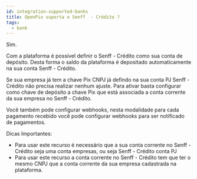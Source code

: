 ```yaml
---
id: integration-supported-banks
title: OpenPix suporta o Senff  - Crédito ?
tags:
  - bank
---
```


Sim.

Com a plataforma é possível definir o Senff  - Crédito como sua conta de depósito. Desta forma o saldo da plataforma é depositado automaticamente na sua conta Senff  - Crédito.

Se sua empresa já tem a chave Pix CNPJ já defindo na sua conta PJ Senff  - Crédito não precisa realizar nenhum ajuste. Para ativar basta configurar como chave de depósito a chave Pix que está associada a conta corrente da sua empresa no Senff  - Crédito.

Você também pode configurar webhooks, nesta modalidade para cada pagamento recebido você pode configurar webhooks para ser notificado de pagamentos.

Dicas Importantes:

- Para usar este recurso é necessário que a sua conta corrente no Senff  - Crédito seja uma conta empresas, ou seja Senff  - Crédito conta PJ
- Para usar este recurso a conta corrente no Senff  - Crédito tem que ter o mesmo CNPJ que a conta corrente da sua empresa cadastrada na plataforma.

